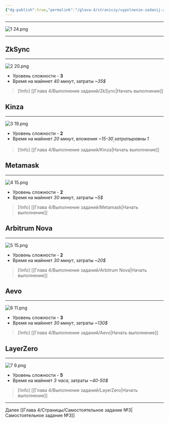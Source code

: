 ```yaml
---
{"dg-publish":true,"permalink":"/glava-4/straniczy/vypolnenie-zadanij-aktualnyh-majnetov/"}
---
```



---

![1 24.png](/img/user/Images/1%2024.png)

---

## ZkSync
---
  
![2 20.png](/img/user/Images/2%2020.png)

* Уровень сложности - **3**
* Время на майннет _40 минут_, затраты _~35$_

> [!info] [[Глава 4/Выполнение заданий/ZkSync\|Начать выполнение]]

## Kinza
---

![3 19.png](/img/user/Images/3%2019.png)

* Уровень сложности - **2**
* Время на майннет _20 минут_, вложения _~15-30$_, затраты равны  _~1$_

> [!info] [[Глава 4/Выполнение заданий/Kinza\|Начать выполнение]]

## Metamask
---

![4 15.png](/img/user/Images/4%2015.png)

* Уровень сложности - **2**
* Время на майннет _30 минут_, затраты _~5$_

> [!info] [[Глава 4/Выполнение заданий/Metamask\|Начать выполнение]]

## Arbitrum Nova
---

![5 15.png](/img/user/Images/5%2015.png)

* Уровень сложности - **2**
* Время на майннет _30 минут_, затраты _~20$_

> [!info] [[Глава 4/Выполнение заданий/Arbitrum Nova\|Начать выполнение]]

## Aevo
---

![6 11.png](/img/user/Images/6%2011.png)

* Уровень сложности - **3**
* Время на майннет _30 минут_, затраты _~130$_

> [!info] [[Глава 4/Выполнение заданий/Aevo\|Начать выполнение]]

## LayerZero
---

![7 9.png](/img/user/Images/7%209.png)

* Уровень сложности - **5**
* Время на майннет _3 часа_, затраты _~40-50$_

> [!info] [[Глава 4/Выполнение заданий/LayerZero\|Начать выполнение]]

---

Далее [[Глава 4/Страницы/Самостоятельное задание №3\|Самостоятельное задание №3]]